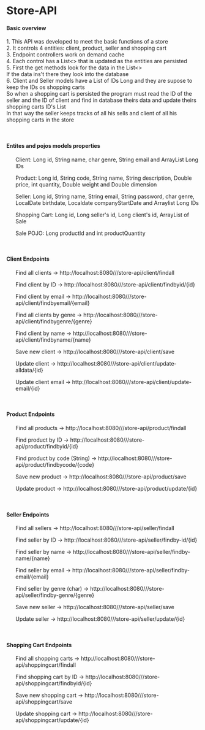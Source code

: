 # Store-API
<h4>Basic overview</h4>
<p>
1. This API was developed to meet the basic functions of a store<br>
2. It controls 4 entities: client, product, seller and shopping cart<br>
3. Endpoint controllers work on demand cache<br>
4. Each control has a List<> that is updated as the entities are persisted<br>
5. First the get methods look for the data in the List<><br>
If the data ins't there they look into the database<br>
6. Client and Seller models have a List of IDs Long and they are supose to keep the IDs os shopping carts<br>
So when a shopping cart is persisted the program must read the ID of the seller and the ID of client and find in database theirs data and update theirs shopping carts ID's List<br>
In that way the seller keeps tracks of all his sells and client of all his shopping carts in the store
</p>
<br>
<h4>Entites and pojos models properties</h4>
<ul>Client: Long id, String name, char genre, String email and ArrayList Long IDs</ul>
<ul>Product: Long id, String code, String name, String description, Double price, int quantity, Double weight and Double dimension</ul>
<ul>Seller: Long id, String name, String email, String password, char genre, LocalDate birthdate, Localdate companyStartDate and Arraylist Long IDs</ul>
<ul>Shopping Cart: Long id, Long seller's id, Long client's id, ArrayList of Sale </ul>
<ul> Sale POJO: Long productId and int productQuantity</ul>
<br>
<h4>Client Endpoints</h4>
<ul>Find all clients -> http://localhost:8080///store-api/client/findall</ul>
<ul>Find client by ID -> http://localhost:8080///store-api/client/findbyid/{id}</ul>
<ul>Find client by email -> http://localhost:8080///store-api/client/findbyemail/{email}</ul>
<ul>Find all clients by genre -> http://localhost:8080///store-api/client/findbygenre/{genre}</ul>
<ul>Find client by name -> http://localhost:8080///store-api/client/findbyname/{name}</ul>
<ul>Save new client -> http://localhost:8080///store-api/client/save</ul>
<ul>Update client -> http://localhost:8080///store-api/client/update-alldata/{id}</ul>
<ul>Update client email -> http://localhost:8080///store-api/client/update-email/{id}</ul>
<br>
<h4>Product Endpoints</h4>
<ul>Find all products -> http://localhost:8080///store-api/product/findall</ul>
<ul>Find product by ID -> http://localhost:8080///store-api/product/findbyid/{id}</ul>
<ul>Find product by code (String) -> http://localhost:8080///store-api/product/findbycode/{code}</ul>
<ul>Save new product -> http://localhost:8080///store-api/product/save</ul>
<ul>Update product -> http://localhost:8080///store-api/product/update/{id}</ul>
<br>
<h4>Seller Endpoints</h4>
<ul>Find all sellers -> http://localhost:8080///store-api/seller/findall</ul>
<ul>Find seller by ID -> http://localhost:8080///store-api/seller/findby-id/{id}</ul>
<ul>Find seller by name -> http://localhost:8080///store-api/seller/findby-name/{name}</ul>
<ul>Find seller by email -> http://localhost:8080///store-api/seller/findby-email/{email}</ul>
<ul>Find seller by genre (char) -> http://localhost:8080///store-api/seller/findby-genre/{genre}</ul>
<ul>Save new seller -> http://localhost:8080///store-api/seller/save</ul>
<ul>Update seller -> http://localhost:8080///store-api/seller/update/{id}</ul>
<br>
<h4>Shopping Cart Endpoints</h4>
<ul>Find all shopping carts -> http://localhost:8080///store-api/shoppingcart/findall</ul>
<ul>Find shopping cart by ID -> http://localhost:8080///store-api/shoppingcart/findbyid/{id}</ul>
<ul>Save new shopping cart -> http://localhost:8080///store-api/shoppingcart/save</ul>
<ul>Update shopping cart -> http://localhost:8080///store-api/shoppingcart/update/{id}</ul>
<br>

